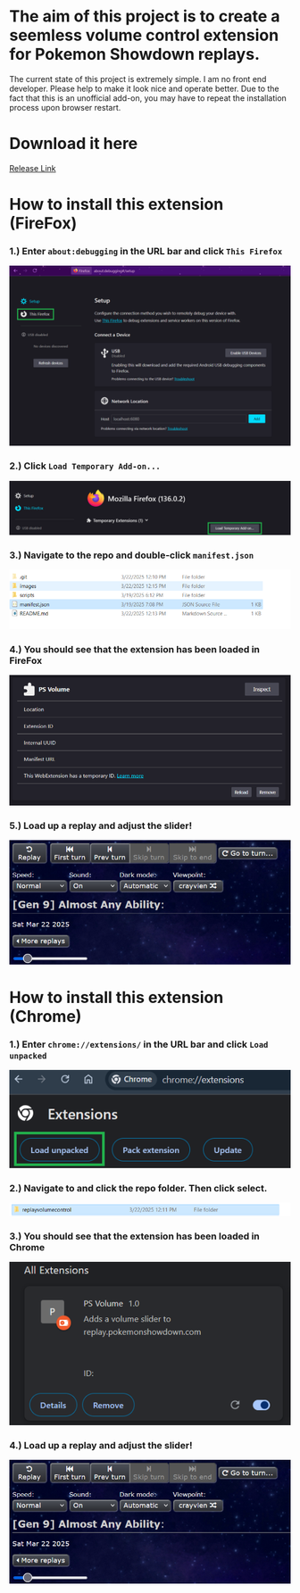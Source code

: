 # The aim of this project is to create a seemless volume control extension for Pokemon Showdown replays.

The current state of this project is extremely simple. I am no front end developer. Please help to make it look nice and operate better.
Due to the fact that this is an unofficial add-on, you may have to repeat the installation process upon browser restart.

# Download it here
[Release Link](https://github.com/Confettimaker/replayvolumecontrol/releases/tag/1.0)

# How to install this extension (FireFox)

### 1.) Enter `about:debugging` in the URL bar and click `This Firefox`
![URL Example](images/firefox/step1.png)
### 2.) Click `Load Temporary Add-on...`
![Example](images/firefox/step2.png)
### 3.) Navigate to the repo and double-click `manifest.json`
![Example](images/firefox/step3.png)
### 4.) You should see that the extension has been loaded in FireFox
![Example](images/firefox/step4.png)
### 5.) Load up a replay and adjust the slider!
![Final Product Example](images/firefox/final.png)

# How to install this extension (Chrome)

### 1.) Enter `chrome://extensions/` in the URL bar and click `Load unpacked`
![Example](images/chrome/step1.png)
### 2.) Navigate to and click the repo folder. Then click select.
![Example](images/chrome/step2.png)
### 3.) You should see that the extension has been loaded in Chrome
![Example](images/chrome/step3.png)
### 4.) Load up a replay and adjust the slider!
![Final Product Example](images/chrome/final.png)
